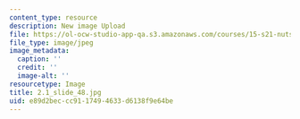 ```yaml
---
content_type: resource
description: New image Upload
file: https://ol-ocw-studio-app-qa.s3.amazonaws.com/courses/15-s21-nuts-and-bolts-of-business-plans-january-iap-2014/e89d2beccc9117494633d6138f9e64be_2.1_slide_48.jpg
file_type: image/jpeg
image_metadata:
  caption: ''
  credit: ''
  image-alt: ''
resourcetype: Image
title: 2.1_slide_48.jpg
uid: e89d2bec-cc91-1749-4633-d6138f9e64be
---
```

